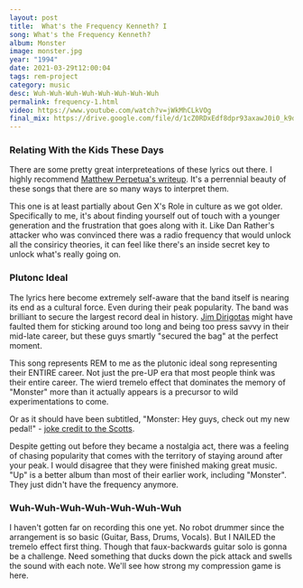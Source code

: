 ```yaml
---
layout: post
title:  What's the Frequency Kenneth? I
song: What's the Frequency Kenneth?
album: Monster
image: monster.jpg
year: "1994"
date: 2021-03-29t12:00:04
tags: rem-project
category: music
desc: Wuh-Wuh-Wuh-Wuh-Wuh-Wuh-Wuh-Wuh
permalink: frequency-1.html
video: https://www.youtube.com/watch?v=jWkMhCLkVOg
final_mix: https://drive.google.com/file/d/1cZ0RDxEdf8dpr93axawJ0i0_k9d8qiZm/view?usp=sharing
---
```


### Relating With the Kids These Days
There are some pretty great interpreteations of these lyrics out there. I highly recommend [Matthew Perpetua's writeup](https://popsongs.wordpress.com/2008/08/29/whats-the-frequency-kenneth/). It's a perrennial beauty of these songs that there are so many ways to interpret them.

This one is at least partially about Gen X's Role in culture as we got older. Specifically to me, it's about finding yourself out of touch with a younger generation and the frustration that goes along with it. Like Dan Rather's attacker who was convinced there was a radio frequency that would unlock all the consiricy theories, it can feel like there's an inside secret key to unlock what's really going on.

### Plutonc Ideal
The lyrics here become extremely self-aware that the band itself is nearing its end as a cultural force. Even during their peak popularity. The band was brilliant to secure the largest record deal in history. [Jim Dirigotas](http://jimdero.com/OtherWritings/Other%20R.E.M..htm) might have faulted them for sticking around too long and being too press savvy in their mid-late career, but these guys smartly "secured the bag" at the perfect moment.

This song represents REM to me as the plutonic ideal song representing their ENTIRE career. Not just the pre-UP era that most people think was their entire career. The wierd tremelo effect that dominates the memory of "Monster" more than it actually appears is a precursor to wild experimentations to come.

Or as it should have been subtitled, "Monster: Hey guys, check out my new pedal!" - [joke credit to the Scotts](https://www.theatlantic.com/entertainment/archive/2018/03/why-a-podcast-about-rem-is-a-must-listen/554579/).

Despite getting out before they became a nostalgia act, there was a feeling of chasing popularity that comes with the territory of staying around after your peak. I would disagree that they were finished making great music. "Up" is a better album than most of their earlier work, including "Monster". They just didn't have the frequency anymore.

### Wuh-Wuh-Wuh-Wuh-Wuh-Wuh-Wuh
I haven't gotten far on recording this one yet. No robot drummer since the arrangement is so basic (Guitar, Bass, Drums, Vocals). But I NAILED the tremelo effect first thing. Though that faux-backwards guitar solo is gonna be a challenge. Need something that ducks down the pick attack and swells the sound with each note. We'll see how strong my compression game is here.
